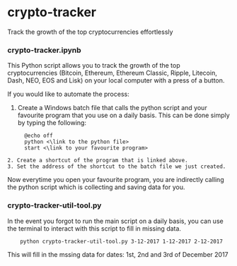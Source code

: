 # crypto-tracker
Track the growth of the top cryptocurrencies effortlessly

### crypto-tracker.ipynb
This Python script allows you to track the growth of the top cryptocurrencies (Bitcoin, Ethereum, Ethereum Classic, Ripple, Litecoin, Dash, NEO, EOS and Lisk) on your local computer with a press of a button.  

If you would like to automate the process:
   1. Create a Windows batch file that calls the python script and your favourite program that you use on a daily basis. This can be done simply by typing the following:
  
            @echo off
            python <\link to the python file>
            start <\link to your favourite program>
    2. Create a shortcut of the program that is linked above.
    3. Set the address of the shortcut to the batch file we just created.

Now everytime you open your favourite program, you are indirectly calling the python script which is collecting and saving data for you.

### crypto-tracker-util-tool.py
In the event you forgot to run the main script on a daily basis, you can use the terminal to interact with this script to fill in missing data.
        
        python crypto-tracker-util-tool.py 3-12-2017 1-12-2017 2-12-2017

This  will fill in the mssing data for dates: 1st, 2nd and 3rd of December 2017
